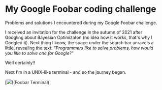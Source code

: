 # **My Google Foobar coding challenge**
Problems and solutions I encountered during my Google Foobar challenge.

I received an invitation for the challenge in the autumn of 2021 after Googling about Bayesian Optimizaton (no idea how it works, that's why I Googled it). Next thing I know, the space under the search bar unravels a little, revealing the text: *"Programmers like to solve problems, how would you like to solve one for Google?"*

Well certainly!!

Next I'm in a UNIX-like terminal - and so the journey began.

[<img src="https://i.gyazo.com/5d433a0d2683a49f8c26a7a3efb2f9ac.jpg)">](Foobar Terminal)





